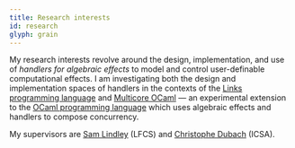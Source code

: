 ```yaml
---
title: Research interests
id: research
glyph: grain
---
```

My research interests revolve around the design, implementation, and use of *handlers for algebraic effects* to model and control user-definable computational effects. I am investigating both the design and implementation spaces of handlers in the contexts of the [Links programming language](http://www.links-lang.org) and [Multicore OCaml](https://ocaml.io/w/Multicore) &mdash; an experimental extension to the [OCaml programming language](https://ocaml.org) which uses algebraic effects and handlers to compose concurrency.

My supervisors are [Sam Lindley](http://homepages.inf.ed.ac.uk/slindley) (LFCS) and [Christophe Dubach](http://homepages.inf.ed.ac.uk/cdubach) (ICSA).
